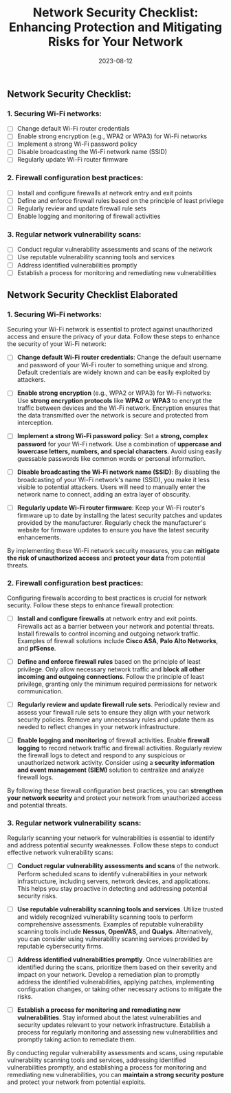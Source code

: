 ﻿---
title: "Network Security Checklist: Enhancing Protection and Mitigating Risks for Your Network"
date: 2023-08-12
toc: true
draft: false
description: "Discover essential steps and best practices for enhancing network security and mitigating risks with this comprehensive checklist, covering Wi-Fi network security, firewall configuration, and network vulnerability scans."
genre: ["Network Security", "Protection", "Mitigating Risks", "Checklist", "Wi-Fi Network Security", "Firewall Configuration", "Vulnerability Scans", "Best Practices", "Network Protection", "Security Measures"]
tags: ["network security", "protection", "mitigating risks", "checklist", "Wi-Fi network security", "firewall configuration", "vulnerability scans", "best practices", "network protection", "security measures", "securing Wi-Fi networks", "strong Wi-Fi password", "disabling SSID broadcast", "updating router firmware", "firewall installation", "firewall rules", "firewall logging", "network vulnerability scans", "vulnerability assessments", "trusted vulnerability scanning tools", "enhancing network security", "comprehensive network security checklist", "mitigating risks in network infrastructure", "best practices for Wi-Fi network security", "configuring firewall for optimal protection", "effective network vulnerability scans", "vulnerability assessment for network infrastructure", "trusted tools for vulnerability scanning", "remediating vulnerabilities in network infrastructure", "monitoring and addressing new vulnerabilities" ]
cover: "/img/cover/An_illustration_depicting_a_shield_safeguardin_a_network.png"
coverAlt: "An illustration depicting a shield safeguarding a network infrastructure with interconnected devices, symbolizing network security and protection."
coverCaption: "Securing Your Network, Fortifying Your Defense"
---
## Network Security Checklist:

### 1. **Securing Wi-Fi networks:**
- [ ] Change default Wi-Fi router credentials
- [ ] Enable strong encryption (e.g., WPA2 or WPA3) for Wi-Fi networks
- [ ] Implement a strong Wi-Fi password policy
- [ ] Disable broadcasting the Wi-Fi network name (SSID)
- [ ] Regularly update Wi-Fi router firmware

### 2. **Firewall configuration best practices:**
- [ ] Install and configure firewalls at network entry and exit points
- [ ] Define and enforce firewall rules based on the principle of least privilege
- [ ] Regularly review and update firewall rule sets
- [ ] Enable logging and monitoring of firewall activities

### 3. **Regular network vulnerability scans:**
- [ ] Conduct regular vulnerability assessments and scans of the network
- [ ] Use reputable vulnerability scanning tools and services
- [ ] Address identified vulnerabilities promptly
- [ ] Establish a process for monitoring and remediating new vulnerabilities

## Network Security Checklist Elaborated

### 1. **Securing Wi-Fi networks:**

Securing your Wi-Fi network is essential to protect against unauthorized access and ensure the privacy of your data. Follow these steps to enhance the security of your Wi-Fi network:

- [ ] **Change default Wi-Fi router credentials**: Change the default username and password of your Wi-Fi router to something unique and strong. Default credentials are widely known and can be easily exploited by attackers.

- [ ] **Enable strong encryption** (e.g., WPA2 or WPA3) for Wi-Fi networks: Use **strong encryption protocols** like **WPA2** or **WPA3** to encrypt the traffic between devices and the Wi-Fi network. Encryption ensures that the data transmitted over the network is secure and protected from interception.

- [ ] **Implement a strong Wi-Fi password policy**: Set a **strong, complex password** for your Wi-Fi network. Use a combination of **uppercase and lowercase letters, numbers, and special characters**. Avoid using easily guessable passwords like common words or personal information.

- [ ] **Disable broadcasting the Wi-Fi network name (SSID)**: By disabling the broadcasting of your Wi-Fi network's name (SSID), you make it less visible to potential attackers. Users will need to manually enter the network name to connect, adding an extra layer of obscurity.

- [ ] **Regularly update Wi-Fi router firmware**: Keep your Wi-Fi router's firmware up to date by installing the latest security patches and updates provided by the manufacturer. Regularly check the manufacturer's website for firmware updates to ensure you have the latest security enhancements.

By implementing these Wi-Fi network security measures, you can **mitigate the risk of unauthorized access** and **protect your data** from potential threats.

### 2. **Firewall configuration best practices:**

Configuring firewalls according to best practices is crucial for network security. Follow these steps to enhance firewall protection:

- [ ] **Install and configure firewalls** at network entry and exit points. Firewalls act as a barrier between your network and potential threats. Install firewalls to control incoming and outgoing network traffic. Examples of firewall solutions include **Cisco ASA**, **Palo Alto Networks**, and **pfSense**.

- [ ] **Define and enforce firewall rules** based on the principle of least privilege. Only allow necessary network traffic and **block all other incoming and outgoing connections**. Follow the principle of least privilege, granting only the minimum required permissions for network communication.

- [ ] **Regularly review and update firewall rule sets**. Periodically review and assess your firewall rule sets to ensure they align with your network security policies. Remove any unnecessary rules and update them as needed to reflect changes in your network infrastructure.

- [ ] **Enable logging and monitoring** of firewall activities. Enable **firewall logging** to record network traffic and firewall activities. Regularly review the firewall logs to detect and respond to any suspicious or unauthorized network activity. Consider using a **security information and event management (SIEM)** solution to centralize and analyze firewall logs.

By following these firewall configuration best practices, you can **strengthen your network security** and protect your network from unauthorized access and potential threats.

### 3. **Regular network vulnerability scans:**

Regularly scanning your network for vulnerabilities is essential to identify and address potential security weaknesses. Follow these steps to conduct effective network vulnerability scans:

- [ ] **Conduct regular vulnerability assessments and scans** of the network. Perform scheduled scans to identify vulnerabilities in your network infrastructure, including servers, network devices, and applications. This helps you stay proactive in detecting and addressing potential security risks.

- [ ] **Use reputable vulnerability scanning tools and services**. Utilize trusted and widely recognized vulnerability scanning tools to perform comprehensive assessments. Examples of reputable vulnerability scanning tools include **Nessus**, **OpenVAS**, and **Qualys**. Alternatively, you can consider using vulnerability scanning services provided by reputable cybersecurity firms.

- [ ] **Address identified vulnerabilities promptly**. Once vulnerabilities are identified during the scans, prioritize them based on their severity and impact on your network. Develop a remediation plan to promptly address the identified vulnerabilities, applying patches, implementing configuration changes, or taking other necessary actions to mitigate the risks.

- [ ] **Establish a process for monitoring and remediating new vulnerabilities**. Stay informed about the latest vulnerabilities and security updates relevant to your network infrastructure. Establish a process for regularly monitoring and assessing new vulnerabilities and promptly taking action to remediate them.

By conducting regular vulnerability assessments and scans, using reputable vulnerability scanning tools and services, addressing identified vulnerabilities promptly, and establishing a process for monitoring and remediating new vulnerabilities, you can **maintain a strong security posture** and protect your network from potential exploits.